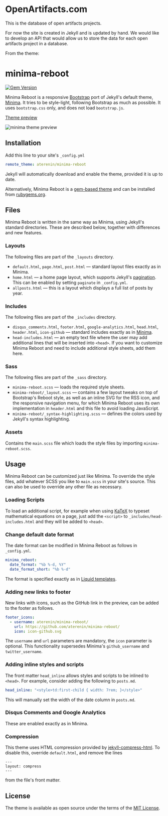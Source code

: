 # OpenArtifacts.com
This is the database of open artifacts projects.

For now the site is created in Jekyll and is updated by hand. We would like to develop an API that would allow us to store the data for each open artifacts project in a database.

From the theme:

# minima-reboot

[![Gem Version](https://badge.fury.io/rb/minima-reboot.svg)](https://badge.fury.io/rb/minima-reboot)

Minima Reboot is a responsive [Bootstrap](https://getbootstrap.com/) port of Jekyll's default theme, [Minima](https://github.com/jekyll/minima). It tries to be style-light, following Bootstrap as much as possible. It uses `bootstrap.css` only, and does not load `bootstrap.js`.


[Theme preview](https://aterenin.github.io/minima-reboot/)

![minima theme preview](https://raw.githubusercontent.com/aterenin/minima-reboot/master/screenshot.png)

## Installation

Add this line to your site's `_config.yml`

```yaml
remote_theme: aterenin/minima-reboot
```

Jekyll will automatically download and enable the theme, provided it is up to date.

Alternatively, Minima Reboot is a [gem-based theme](https://jekyllrb.com/docs/themes/) and can be installed from [rubygems.org](https://rubygems.org/gems/minima-reboot).


## Files

Minima Reboot is written in the same way as Minima, using Jekyll's standard directories.
These are described below, together with differences and new features.

### Layouts

The following files are part of the `_layouts` directory.

  - `default.html`, `page.html`, `post.html` &mdash; standard layout files exactly as in Minima.
  - `home.html` &mdash; a home page layout, which supports Jekyll's [pagination](https://jekyllrb.com/docs/pagination/). This can be enabled by setting `paginate` in `_config.yml`.
  - `allposts.html` &mdash; this is a layout which displays a full list of posts by year.

### Includes

The following files are part of the `_includes` directory.

  - `disqus_comments.html`, `footer.html`, `google-analytics.html`, `head.html`, `header.html`, `icon-github` &mdash; standard includes exactly as in [Minima](https://github.com/jekyll/minima).
  - `head-includes.html` &mdash; an empty text file where the user may add additional lines that will be inserted into `<head>`. If you want to customize Minima Reboot and need to include additional style sheets, add them here.

### Sass

The following files are part of the `_sass` directory.

  - `minima-reboot.scss` &mdash; loads the required style sheets.
  - `minima-reboot/_layout.scss` &mdash; contains a few layout tweaks on top of Bootstrap's Reboot style, as well as an inline SVG for the RSS icon, and the responsive navigation menu, for which Minima Reboot uses its own implementation in `header.html` and this file to avoid loading JavaScript.
  - `minima-reboot/_syntax-highlighting.scss` &mdash; defines the colors used by Jekyll's syntax highlighting.

### Assets

Contains the `main.scss` file which loads the style files by importing `minima-reboot.scss`.


## Usage

Minima Reboot can be customized just like Minima.
To override the style files, add whatever SCSS you like to `main.scss` in your site's source.
This can also be used to override any other file as necessary.

### Loading Scripts

To load an additional script, for example when using [KaTeX](https://github.com/khan/katex/) to typeset mathematical equations on a page, just add the `<script>` to `_includes/head-includes.html` and they will be added to `<head>`.

### Change default date format

The date format can be modified in Minima Reboot as follows in `_config.yml`.

```yaml
minima_reboot:
  date_format: "%b %-d, %Y"
  date_format_short: "%b %-d"
```

The format is specified exactly as in [Liquid templates](https://shopify.github.io/liquid/filters/date/).

### Adding new links to footer

New links with icons, such as the GitHub link in the preview, can be added to the footer as follows.

```yaml
footer_icons:
  - username: aterenin/minima-reboot/
	url: https://github.com/aterenin/minima-reboot/
	icon: icon-github.svg
```

The `username` and `url` parameters are mandatory, the `icon` parameter is optional.
This functionality supersedes Minima's `github_username` and `twitter_username`.

### Adding inline styles and scripts

The front matter `head_inline` allows styles and scripts to be inlined to `<head>`.
For example, consider adding the following to `posts.md`.

```yaml
head_inline: "<style>td:first-child { width: 7rem; }</style>"
```

This will manually set the width of the date column in `posts.md`.

### Disqus Comments and Google Analytics

These are enabled exactly as in Minima.


### Compression

This theme uses HTML compression provided by [jekyll-compress-html](https://github.com/penibelst/jekyll-compress-html).
To disable this, override `default.html`, and remove the lines
```
---
layout: compress
---
```
from the file's front matter.

## License

The theme is available as open source under the terms of the [MIT License](https://opensource.org/licenses/MIT).
